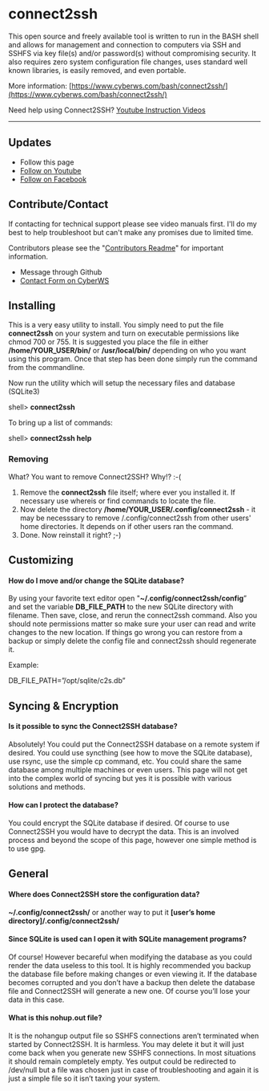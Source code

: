 # connect2ssh

This open source and freely available tool is written to run in the BASH shell and allows for management and connection to computers via SSH and SSHFS via key file(s) and/or password(s) without compromising security. It also requires zero system configuration file changes, uses standard well known libraries, is easily removed, and even portable.

More information: [https://www.cyberws.com/bash/connect2ssh/](https://www.cyberws.com/bash/connect2ssh/)

Need help using Connect2SSH? [Youtube Instruction Videos](https://www.youtube.com/watch?v=gQsglNH-w4M&list=PL7DdW0jxJRrGbjomR6bgwmyeRUvt7jHOT)

----

## Updates

* Follow this page
* [Follow on Youtube](https://www.youtube.com/channel/UCeQtI9fcAapQkiHph42NjWA)
* [Follow on Facebook](https://www.facebook.com/cyberwscom/)

## Contribute/Contact

If contacting for technical support please see video manuals first.  I'll do my best to help troubleshoot but can't make any promises due to limited time.

Contributors please see the "[Contributors Readme](contributors.md)" for important information.

* Message through Github
* [Contact Form on CyberWS](https://www.cyberws.com/contact-us/)

## Installing

This is a very easy utility to install.  You simply need to put the file **connect2ssh** on your system and turn on executable permissions like chmod 700 or 755.  It is suggested you place the file in either **/home/YOUR_USER/bin/** or **/usr/local/bin/** depending on who you want using this program.  Once that step has been done simply run the command from the commandline.

Now run the utility which will setup the necessary files and database (SQLite3)

shell> **connect2ssh**

To bring up a list of commands:

shell> **connect2ssh help**

### Removing

What? You want to remove Connect2SSH? Why!? :-(

1) Remove the **connect2ssh** file itself; where ever you installed it.  If necessary use whereis or find commands to locate the file.
2) Now delete the directory **/home/YOUR_USER/.config/connect2ssh** - it may be necesssary to remove /.config/connect2ssh from other users' home directories.  It depends on if other users ran the command.
3) Done.  Now reinstall it right? ;-)

## Customizing

#### How do I move and/or change the SQLite database?

By using your favorite text editor open "**~/.config/connect2ssh/config**” and set the variable **DB_FILE_PATH** to the new SQLite directory with filename.  Then save, close, and rerun the connect2ssh command.  Also you should note permissions matter so make sure your user can read and write changes to the new location. If things go wrong you can restore from a backup or simply delete the config file and connect2ssh should regenerate it.

Example:

DB_FILE_PATH=”/opt/sqlite/c2s.db” 

## Syncing & Encryption

#### Is it possible to sync the Connect2SSH database?

Absolutely!  You could put the Connect2SSH database on a remote system if desired.  You could use syncthing (see how to move the SQLite database), use rsync, use the simple cp command, etc.  You could share the same database among multiple machines or even users.  This page will not get into the complex world of syncing but yes it is possible with various solutions and methods.

#### How can I protect the database?

You could encrypt the SQLite database if desired.  Of course to use Connect2SSH you would have to decrypt the data.  This is an involved process and beyond the scope of this page, however one simple method is to use gpg.

## General

#### Where does Connect2SSH store the configuration data?

**~/.config/connect2ssh/** or another way to put it **[user’s home directory]/.config/connect2ssh/**

#### Since SQLite is used can I open it with SQLite management programs?

Of course!  However becareful when modifying the database as you could render the data useless to this tool.  It is highly recommended you backup the database file before making changes or even viewing it.  If the database becomes corrupted and you don’t have a backup then delete the database file and Connect2SSH will generate a new one.  Of course you’ll lose your data in this case.

#### What is this nohup.out file?

It is the nohangup output file so SSHFS connections aren’t terminated when started by Connect2SSH.  It is harmless.  You may delete it but it will just come back when you generate new SSHFS connections.  In most situations it should remain completely empty.  Yes output could be redirected to /dev/null but a file was chosen just in case of troubleshooting and again it is just a simple file so it isn’t taxing your system.

